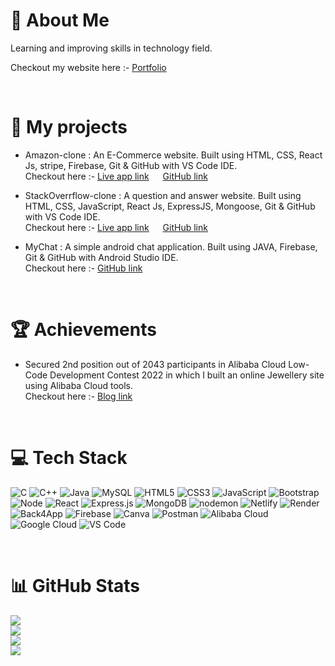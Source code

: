 # 💫 About Me

Learning and improving skills in technology field.<br/>

Checkout my website here :- [Portfolio](https://www.chhatreshkhatri.com)

<br/>

# 📝 My projects

- Amazon-clone : An E-Commerce website.
  Built using HTML, CSS, React Js, stripe, Firebase, Git & GitHub with VS Code IDE.<br/>
  Checkout here :- [Live app link](https://clone-a2550.web.app/) &emsp; [GitHub link](https://github.com/Chhatreshkhatri/amazon-clone)
- StackOverrflow-clone : A question and answer website.
  Built using HTML, CSS, JavaScript, React Js, ExpressJS, Mongoose, Git & GitHub with VS Code IDE.<br/>
  Checkout here :- [Live app link](https://stack-overflow-build.netlify.app/) &emsp; [GitHub link](https://github.com/Chhatreshkhatri/stack-overflow-clone)

- MyChat : A simple android chat application.
  Built using JAVA, Firebase, Git & GitHub with Android Studio IDE.<br>
  Checkout here :- [GitHub link](https://github.com/Chhatreshkhatri/MyChat)

<br>

# 🏆 Achievements
- Secured 2nd position out of 2043 participants in Alibaba Cloud Low-Code
Development Contest 2022 in which I built an online Jewellery site using
Alibaba Cloud tools.<br/>
Checkout here :- [Blog link](https://www.alibabacloud.com/blog/project-showcase-%7C-ramaa-creations_598812)

<br/>

# 💻 Tech Stack
![C](https://img.shields.io/badge/c-%2300599C.svg?style=flat&logo=c&logoColor=white) ![C++](https://img.shields.io/badge/c++-%2300599C.svg?style=flat&logo=c%2B%2B&logoColor=white) ![Java](https://img.shields.io/badge/java-%23ED8B00.svg?style=flat&logo=java&logoColor=white) ![MySQL](https://img.shields.io/badge/mysql-%2300f.svg?style=flat&logo=mysql&logoColor=white) ![HTML5](https://img.shields.io/badge/html5-%23E34F26.svg?style=flat&logo=html5&logoColor=white) ![CSS3](https://img.shields.io/badge/css3-%231572B6.svg?style=flat&logo=css3&logoColor=white) ![JavaScript](https://img.shields.io/badge/javascript-%23323330.svg?style=flat&logo=javascript&logoColor=%23F7DF1E) ![Bootstrap](https://img.shields.io/badge/bootstrap-%23563D7C.svg?style=flat&logo=bootstrap&logoColor=white) ![Node](https://img.shields.io/badge/Node.js-233056.svg?style=flat&logo=nodedotjs&logoColor=43853d) ![React](https://img.shields.io/badge/ReactJS-282c34.svg?style=flat&logo=react&logoColor=61dafb) ![Express.js](https://img.shields.io/badge/express.js-%23404d59.svg?style=flat&logo=express&logoColor=%2361DAFB) ![MongoDB](https://img.shields.io/badge/MongoDB-ffffff.svg?style=flat&logo=mongodb&logoColor=001e2b) ![nodemon](https://img.shields.io/badge/nodemon-76d04b.svg?style=flat&logo=nodemon&logoColor=4f4d3f) ![Netlify](https://img.shields.io/badge/netlify-%23000000.svg?style=flat&logo=netlify&logoColor=#00C7B7) ![Render](https://img.shields.io/badge/render-1f1f1f.svg?style=flat&logo=render) ![Back4App](https://img.shields.io/badge/-Back4App-10203a?logo=back4app) ![Firebase](https://img.shields.io/badge/firebase-%23039BE5.svg?style=flat&logo=firebase) ![Canva](https://img.shields.io/badge/Canva-%2300C4CC.svg?style=flat&logo=Canva&logoColor=white) ![Postman](https://img.shields.io/badge/Postman-FF6C37?style=flat&logo=postman&logoColor=white) ![Alibaba Cloud](https://img.shields.io/badge/AlibabaCloud-2c3134?style=flat&logo=alibabacloud&logoColor=orange) ![Google Cloud](https://img.shields.io/badge/GoogleCloud-878a8d?style=flat&logo=googlecloud) ![VS Code](https://img.shields.io/badge/VSCode-2c2c32.svg?logo=visualstudiocode&logoColor=005ba4)

<br/>

# 📊 GitHub Stats

[![](https://visitcount.itsvg.in/api?id=chhatreshkhatri&icon=5&color=0)](https://visitcount.itsvg.in)<br/>
![](https://github-readme-stats.vercel.app/api?username=chhatreshkhatri&theme=dark&hide_border=false&include_all_commits=false&count_private=false)<br/>
![](https://github-readme-streak-stats.herokuapp.com/?user=chhatreshkhatri&theme=dark&hide_border=false)<br/>
![](https://github-readme-stats.vercel.app/api/top-langs/?username=chhatreshkhatri&theme=dark&hide_border=false&include_all_commits=false&count_private=false&layout=compact)
